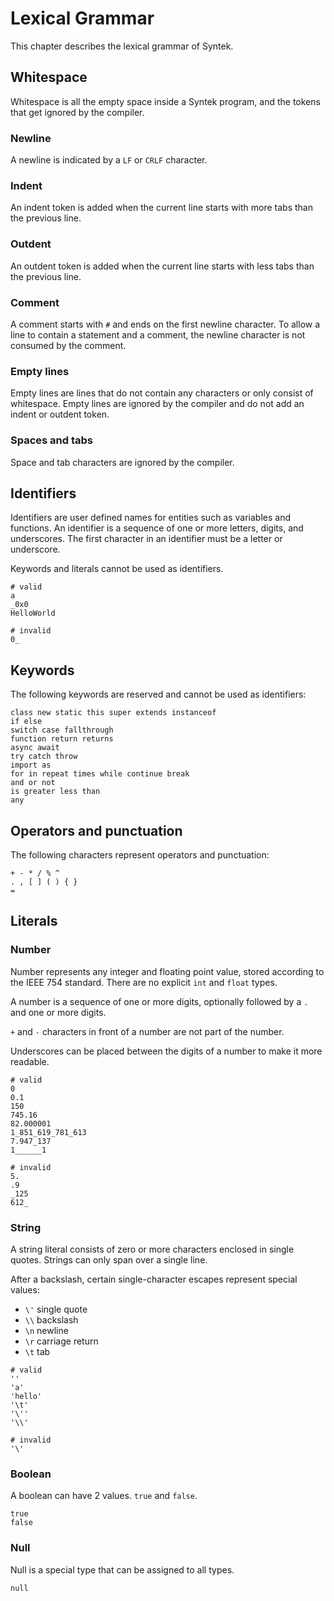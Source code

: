 # Lexical Grammar

This chapter describes the lexical grammar of Syntek.

## Whitespace

Whitespace is all the empty space inside a Syntek program, and the tokens that get ignored by the compiler.

### Newline

A newline is indicated by a `LF` or `CRLF` character.

### Indent

An indent token is added when the current line starts with more tabs than the previous line.

### Outdent

An outdent token is added when the current line starts with less tabs than the previous line.

### Comment

A comment starts with `#` and ends on the first newline character. To allow a line to contain a statement and a comment, the newline character is not consumed by the comment.

### Empty lines

Empty lines are lines that do not contain any characters or only consist of whitespace. Empty lines are ignored by the compiler and do not add an indent or outdent token.

### Spaces and tabs

Space and tab characters are ignored by the compiler.

## Identifiers

Identifiers are user defined names for entities such as variables and functions. An identifier is a sequence of one or more letters, digits, and underscores. The first character in an identifier must be a letter or underscore.

Keywords and literals cannot be used as identifiers.

```syntek
# valid
a
_0x0
HelloWorld

# invalid
0_
```

## Keywords

The following keywords are reserved and cannot be used as identifiers:

```syntek
class new static this super extends instanceof
if else
switch case fallthrough
function return returns
async await
try catch throw
import as
for in repeat times while continue break
and or not
is greater less than
any
```

## Operators and punctuation

The following characters represent operators and punctuation:

```syntek
+ - * / % ^
. , [ ] ( ) { }
=
```

## Literals

### Number

Number represents any integer and floating point value, stored according to the IEEE 754 standard. There are no explicit `int` and `float` types.

A number is a sequence of one or more digits, optionally followed by a `.` and one or more digits.

`+` and `-` characters in front of a number are not part of the number.

Underscores can be placed between the digits of a number to make it more readable.

```syntek
# valid
0
0.1
150
745.16
82.000001
1_851_619_781_613
7.947_137
1______1

# invalid
5.
.9
_125
612_
```

### String

A string literal consists of zero or more characters enclosed in single quotes. Strings can only span over a single line.

After a backslash, certain single-character escapes represent special values:

- `\'` single quote
- `\\` backslash
- `\n` newline
- `\r` carriage return
- `\t` tab

```syntek
# valid
''
'a'
'hello'
'\t'
'\''
'\\'

# invalid
'\'
```

### Boolean

A boolean can have 2 values. `true` and `false`.

```syntek
true
false
```

### Null

Null is a special type that can be assigned to all types.

```syntek
null
```
